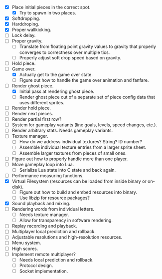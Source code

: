 - [X] Place initial pieces in the correct spot.
  - [X] Try to spawn in two places.
- [X] Softdropping.
- [X] Harddroping.
- [X] Proper wallkicking.
- [ ] Lock delay.
- [ ] Proper gravity.
  - [ ] Translate from floating point gravity values to gravity that properly
        converges to correctness over multiple tics.
  - [ ] Properly adjust soft drop speed based on gravity.
- [ ] Hold piece.
- [ ] Game over.
  - [X] Actually get to the game over state.
  - [ ] Figure out how to handle the game over animation and fanfare.
- [ ] Render ghost piece.
  - [X] Initial pass at rendering ghost piece.
  - [ ] Render ghost piece out of a separate set of piece config data that uses
        different sprites.
- [ ] Render hold piece.
- [ ] Render next pieces.
- [ ] Render partial first row?
- [ ] System for gameplay variants (line goals, levels, speed changes, etc.).
- [ ] Render arbitrary stats.  Needs gameplay variants.
- [ ] Texture manager.
  - [ ] How do we address individual textures?  String?  ID number?
  - [ ] Assemble individual texture entries from a larger sprite sheet.
  - [ ] Assemble larger textures from pieces of small ones.
- [ ] Figure out how to properly handle more than one player.
- [ ] Move gameplay loop into Lua.
  - [ ] Serialize Lua state into C state and back again.
- [ ] Performance measuring functions.
- [X] Virtual Filesystem (resources can be loaded from inside binary or on-disk).
  - [ ] Figure out how to build and embed resources into binary.
  - [ ] Use libzip for resource packages?
- [X] Sound playback and mixing.
- [ ] Rendering words from individual letters.
  - [ ] Needs texture manager.
  - [ ] Allow for transparency in software rendering.
- [ ] Replay recording and playback.
- [ ] Multiplayer local prediction and rollback.
- [ ] Adjustable resolutions and high-resolution resources.
- [ ] Menu system.
- [ ] High scores.
- [ ] Implement remote multiplayer?
  - [ ] Needs local prediction and rollback.
  - [ ] Protocol design.
  - [ ] Socket implementation.
